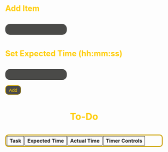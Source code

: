 <html>
<style>
  .table {
    border: #cca300 solid;
    border-radius: 10px;
    border-collapse:separate;
  }
  .cell {
    border: 1px solid;
    text-align: center;
  }
  .container {
  }
  input {
    padding: 10px;
    background-color: #4a4a48;
    border: 0px;
    color: #fce277;
    border-radius: 15px;
  }
  input:focus, textarea:focus, select:focus{
    outline: none;
  }
  h3 {
    color: #ffcc00;
    padding: 10px;
    padding-left: 0px;
    font-size: 25px;
  }
  .title {
    color: #ffcc00;
    padding: 10px;
    font-size: 30px;
    text-align: center;
  }
  .button {
    border-radius: 10px;
    width: 50px;
    height: 30px;
    background: #4a4a4a;
    font-size: 15px;
    color: #ffcc00;
    border-color: #cca300;
  }
  .timerButton {
    border-radius: 10px;
    background: #4a4a4a;
    font-size: 15px;
    color: #ffcc00;
    border-color: #cca300;
  }
</style>

<div class='container'>
    
<h3> Add Item </h3>
    <input id='newTask' type='text'>
<h3> Set Expected Time (hh:mm:ss)</h3>
    <input id='newTime' type='text'>
<br>
<br>
<button class='button' id='addTaskButton' onclick="addTask()">Add</button>
<h3 class="title"> To-Do </h3>
        <table class="table" id="toDo" style="width: 100%; margin-left: auto; margin-right: auto;">
          <tr>
            <th class="cell">Task</th>
            <th class="cell">Expected Time</th>
            <th class="cell">Actual Time</th>
            <th class="cell">Timer Controls</th>
          </tr>
        </table>
</div>

<script>

var taskInput = document.getElementById('newTask');
var addTaskButton = document.getElementById('addTaskButton');
var timeInput = document.getElementById('newTime');
var addTimeButton = document.getElementById('addTimeButton');
var completedTask = document.getElementById('completedTasks');
var incompleteTasks = document.getElementById('toDo');

var i = 0

function addTask(a) {
    var text = taskInput.value;
    var timeExp = timeInput.value;
    
    i++;

    var table = document.createElement('tr');
    table.innerHTML = "<th class='cell'>" + text + "</th>" + 
                      "<th id=timeExp" + i + "' class='cell'>" + timeExp + "</th>" + 
                      "<th id='time" + i + "' class='cell'>" + "00:00:00" + "</th>" + 
                      "<th class='cell'>" + 
                      "<button class='timerButton' onclick='start" + i + "()'>" + "Start" + "</button>" + 
                      "<button class='timerButton' onclick='stop" + i + "()'>" + "Stop" + "</button>" + 
                      "<button class='timerButton' onclick='reset" + i + "()'>" + "Reset" + "</button>" + 
                      "</th>";
    incompleteTasks.appendChild(table);
}




let time = 0;
let interval;
function start1() { interval = setInterval(() => {time++; displayTime();}, 1000);}
function stop1() {
  clearInterval(interval);
}
function reset1() {
  stop();
  time = 0;
  displayTime();
}
function displayTime() {
  const hours = Math.floor(time / 3600)
  const hours2 = String(hours).padStart(2,'0')
  const minutes = Math.floor(time / 60);
  const minutes2 =  String(minutes).padStart(2,'0')
  const seconds = time % 60;
  const seconds2 =  String(seconds).padStart(2,'0')
  document.getElementById('time1').innerHTML = `${hours2}:${minutes2}:${seconds2}`;
}

</script>

